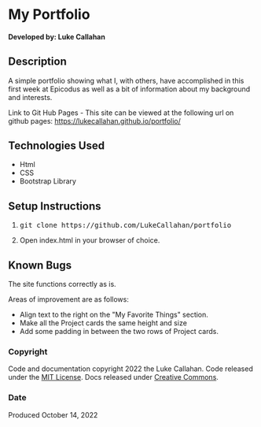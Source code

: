 
# My Portfolio


#### Developed by: Luke Callahan


## Description 
A simple portfolio showing what I, with others, have accomplished in this first week at Epicodus as well as a bit of information about my background and interests.

Link to Git Hub Pages - This site can be viewed at the following url on github pages: 
https://lukecallahan.github.io/portfolio/

## Technologies Used
- Html
- CSS
- Bootstrap Library

## Setup Instructions

1. <pre>git clone https://github.com/LukeCallahan/portfolio</pre>
2. Open index.html in your browser of choice.

## Known Bugs
The site functions correctly as is.

Areas of improvement are as follows:
- Align text to the right on the "My Favorite Things" section.
- Make all the Project cards the same height and size
- Add some padding in between the two rows of Project cards.

### Copyright
Code and documentation copyright 2022 the Luke Callahan. Code released under the [MIT License](https://github.com/twbs/bootstrap/blob/main/LICENSE). Docs released under [Creative Commons](https://creativecommons.org/licenses/by/3.0/).

### Date
Produced October 14, 2022


